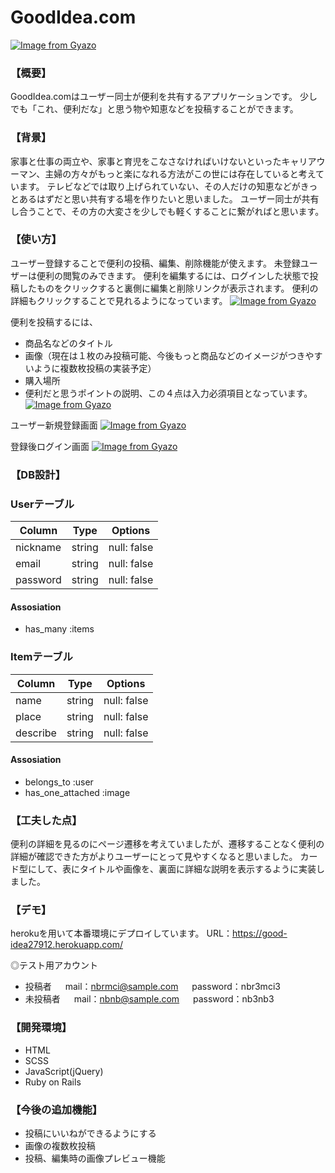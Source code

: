 # GoodIdea.com

[![Image from Gyazo](https://i.gyazo.com/142dd13f7ecadfe378f27a418e1a3b9f.png)](https://gyazo.com/142dd13f7ecadfe378f27a418e1a3b9f)

### 【概要】
GoodIdea.comはユーザー同士が便利を共有するアプリケーションです。
少しでも「これ、便利だな」と思う物や知恵などを投稿することができます。

### 【背景】
家事と仕事の両立や、家事と育児をこなさなければいけないといったキャリアウーマン、主婦の方々がもっと楽になれる方法がこの世には存在していると考えています。
テレビなどでは取り上げられていない、その人だけの知恵などがきっとあるはずだと思い共有する場を作りたいと思いました。
ユーザー同士が共有し合うことで、その方の大変さを少しでも軽くすることに繋がればと思います。

### 【使い方】
ユーザー登録することで便利の投稿、編集、削除機能が使えます。
未登録ユーザーは便利の閲覧のみできます。
便利を編集するには、ログインした状態で投稿したものをクリックすると裏側に編集と削除リンクが表示されます。
便利の詳細もクリックすることで見れるようになっています。
[![Image from Gyazo](https://i.gyazo.com/5bf43241bf96851c3613868330df095c.gif)](https://gyazo.com/5bf43241bf96851c3613868330df095c)


便利を投稿するには、
* 商品名などのタイトル
* 画像（現在は１枚のみ投稿可能、今後もっと商品などのイメージがつきやすいように複数枚投稿の実装予定）
* 購入場所
* 便利だと思うポイントの説明、この４点は入力必須項目となっています。
[![Image from Gyazo](https://i.gyazo.com/e2074751441f12bebddec08515de7b08.png)](https://gyazo.com/e2074751441f12bebddec08515de7b08)


ユーザー新規登録画面
[![Image from Gyazo](https://i.gyazo.com/567b679ddc5c3b82348e94aab14fb580.png)](https://gyazo.com/567b679ddc5c3b82348e94aab14fb580)


登録後ログイン画面
[![Image from Gyazo](https://i.gyazo.com/d70a0f23dc929b383a6f59d9379656dd.png)](https://gyazo.com/d70a0f23dc929b383a6f59d9379656dd)

### 【DB設計】
### Userテーブル
|Column|Type|Options|
|------|----|-------|
|nickname|string|null: false|
|email|string|null: false|
|password|string|null: false|

#### Assosiation
- has_many :items

### Itemテーブル
|Column|Type|Options|
|------|----|-------|
|name|string|null: false|
|place|string|null: false|
|describe|string|null: false|

#### Assosiation
- belongs_to :user
- has_one_attached :image

### 【工夫した点】
便利の詳細を見るのにページ遷移を考えていましたが、遷移することなく便利の詳細が確認できた方がよりユーザーにとって見やすくなると思いました。
カード型にして、表にタイトルや画像を、裏面に詳細な説明を表示するように実装しました。

### 【デモ】
herokuを用いて本番環境にデプロイしています。
URL：https://good-idea27912.herokuapp.com/

◎テスト用アカウント
* 投稿者
　 mail：nbrmci@sample.com
　 password：nbr3mci3
* 未投稿者
　 mail：nbnb@sample.com
　 password：nb3nb3

### 【開発環境】
* HTML
* SCSS
* JavaScript(jQuery)
* Ruby on Rails

### 【今後の追加機能】
* 投稿にいいねができるようにする
* 画像の複数枚投稿
* 投稿、編集時の画像プレビュー機能
